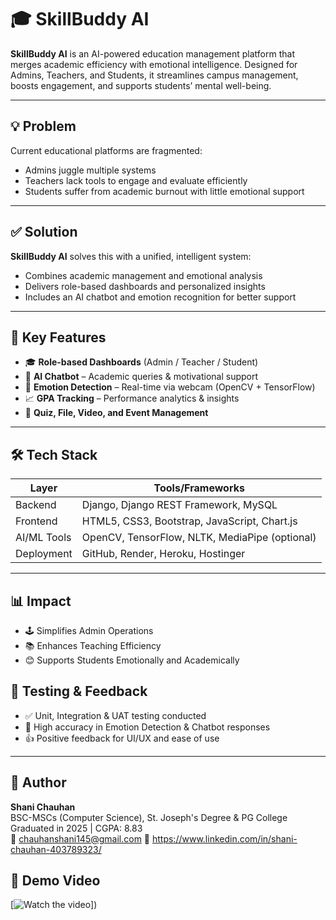 # 🎓 SkillBuddy AI

**SkillBuddy AI** is an AI-powered education management platform that merges academic efficiency with emotional intelligence. Designed for Admins, Teachers, and Students, it streamlines campus management, boosts engagement, and supports students’ mental well-being.

---

## 💡 Problem

Current educational platforms are fragmented:
- Admins juggle multiple systems
- Teachers lack tools to engage and evaluate efficiently
- Students suffer from academic burnout with little emotional support

---

## ✅ Solution

**SkillBuddy AI** solves this with a unified, intelligent system:
- Combines academic management and emotional analysis
- Delivers role-based dashboards and personalized insights
- Includes an AI chatbot and emotion recognition for better support

---

## 🔑 Key Features

- 🎓 **Role-based Dashboards** (Admin / Teacher / Student)
- 🤖 **AI Chatbot** – Academic queries & motivational support
- 📸 **Emotion Detection** – Real-time via webcam (OpenCV + TensorFlow)
- 📈 **GPA Tracking** – Performance analytics & insights
- 🧠 **Quiz, File, Video, and Event Management**

---

## 🛠️ Tech Stack

| Layer       | Tools/Frameworks                           |
|-------------|---------------------------------------------|
| Backend     | Django, Django REST Framework, MySQL       |
| Frontend    | HTML5, CSS3, Bootstrap, JavaScript, Chart.js |
| AI/ML Tools | OpenCV, TensorFlow, NLTK, MediaPipe (optional) |
| Deployment  | GitHub, Render, Heroku, Hostinger          |

---

## 📊 Impact

- 🕹️ Simplifies Admin Operations  
- 📚 Enhances Teaching Efficiency  
- 😊 Supports Students Emotionally and Academically  


## 🧪 Testing & Feedback

- ✅ Unit, Integration & UAT testing conducted
- 🎯 High accuracy in Emotion Detection & Chatbot responses
- 👍 Positive feedback for UI/UX and ease of use

---

## 👤 Author

**Shani Chauhan**  
BSC-MSCs (Computer Science), St. Joseph's Degree & PG College  
Graduated in 2025 | CGPA: 8.83  
📧 chauhanshani145@gmail.com
🔗 https://www.linkedin.com/in/shani-chauhan-403789323/ 

## 🎥 Demo Video

[![Watch the video]([https://img.youtube.com/vi/YOUR_VIDEO_ID_HERE/0.jpg](https://youtu.be/lHjCAjIz7wU?si=ODah1c2jJv9vmdaP))])

